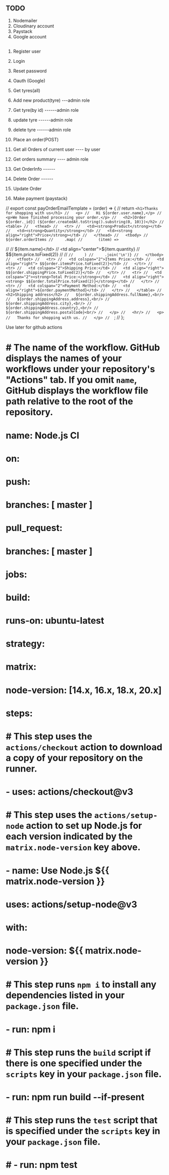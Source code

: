 ## TODO
1. Nodemailer
2. Cloudinary account
3. Paystack
4. Google account

##
1. Register user
2. Login
3. Reset password
4. Oauth (Google)


4. Get tyres(all)
5. Add new product(tyre) ---admin role
6. Get tyre(by id)   ------admin role
7. update tyre       ------admin role
8. delete tyre       ------admin role

9. Place an order(POST)
10. Get all Orders of current user ---- by user
11. Get orders summary ---- admin role
12. Get OrderInfo ------ 
13. Delete Order ------
14. Update Order
15. Make payment (paystack)

// export const payOrderEmailTemplate = (order) => {
//   return `<h1>Thanks for shopping with us</h1>
//   <p>
//   Hi ${order.user.name},</p>
//   <p>We have finished processing your order.</p>
//   <h2>[Order ${order._id}] (${order.createdAt.toString().substring(0, 10)})</h2>
//   <table>
//   <thead>
//   <tr>
//   <td><strong>Product</strong></td>
//   <td><strong>Quantity</strong></td>
//   <td><strong align="right">Price</strong></td>
//   </thead>
//   <tbody>
//   ${order.orderItems
//     .map(
//       (item) => `

//       <tr>
//     <td>${item.name}</td>
//     <td align="center">${item.quantity}</td>
//     <td align="right"> $${item.price.toFixed(2)}</td>
//     </tr>
//   `
//     )
//     .join('\n')}
//   </tbody>
//   <tfoot>
//   <tr>
//   <td colspan="2">Items Price:</td>
//   <td align="right"> $${order.itemsPrice.toFixed(2)}</td>
//   </tr>
//   <tr>
//   <td colspan="2">Shipping Price:</td>
//   <td align="right"> $${order.shippingPrice.toFixed(2)}</td>
//   </tr>
//   <tr>
//   <td colspan="2"><strong>Total Price:</strong></td>
//   <td align="right"><strong> $${order.totalPrice.toFixed(2)}</strong></td>
//   </tr>
//   <tr>
//   <td colspan="2">Payment Method:</td>
//   <td align="right">${order.paymentMethod}</td>
//   </tr>
//   </table>
//   <h2>Shipping address</h2>
//   ${order.shippingAddress.fullName},<br/>
//   ${order.shippingAddress.address},<br/>
//   ${order.shippingAddress.city},<br/>
//   ${order.shippingAddress.country},<br/>
//   ${order.shippingAddress.postalCode}<br/>
//   </p>
//   <hr/>
//   <p>
//   Thanks for shopping with us.
//   </p>
//   `;
// };




Use later for github actions


# # The name of the workflow. GitHub displays the names of your workflows under your repository's "Actions" tab. If you omit `name`, GitHub displays the workflow file path relative to the root of the repository.
# name: Node.js CI

# on:
#   push:
#     branches: [ master ]
#   pull_request:
#     branches: [ master ]

# #
# jobs:
#   build:

#     runs-on: ubuntu-latest

#     strategy:
#       matrix:
#         node-version: [14.x, 16.x, 18.x, 20.x]
# #
#     steps:
#       # This step uses the `actions/checkout` action to download a copy of your repository on the runner.
#       - uses: actions/checkout@v3
#       # This step uses the `actions/setup-node` action to set up Node.js for each version indicated by the `matrix.node-version` key above.
#       - name: Use Node.js ${{ matrix.node-version }}
#         uses: actions/setup-node@v3
#         with:
#           node-version: ${{ matrix.node-version }}
#       # This step runs `npm i` to install any dependencies listed in your `package.json` file.
#       - run: npm i
#       # This step runs the `build` script if there is one specified under the `scripts` key in your `package.json` file.
#       - run: npm run build --if-present
#       # This step runs the `test` script that is specified under the `scripts` key in your `package.json` file.
#       # - run: npm test
